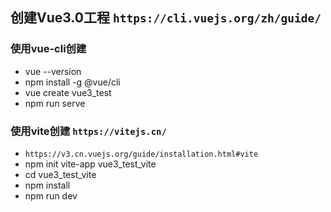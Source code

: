 ## 创建Vue3.0工程 ```https://cli.vuejs.org/zh/guide/```
### 使用vue-cli创建
* vue --version
* npm install -g @vue/cli
* vue create vue3_test
* npm run serve
### 使用vite创建 ```https://vitejs.cn/```
* ```https://v3.cn.vuejs.org/guide/installation.html#vite```
* npm init vite-app vue3_test_vite
* cd vue3_test_vite
* npm install
* npm run dev